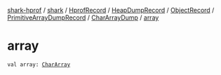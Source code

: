 [shark-hprof](../../../../../../index.md) / [shark](../../../../../index.md) / [HprofRecord](../../../../index.md) / [HeapDumpRecord](../../../index.md) / [ObjectRecord](../../index.md) / [PrimitiveArrayDumpRecord](../index.md) / [CharArrayDump](index.md) / [array](./array.md)

# array

`val array: `[`CharArray`](https://kotlinlang.org/api/latest/jvm/stdlib/kotlin/-char-array/index.html)
